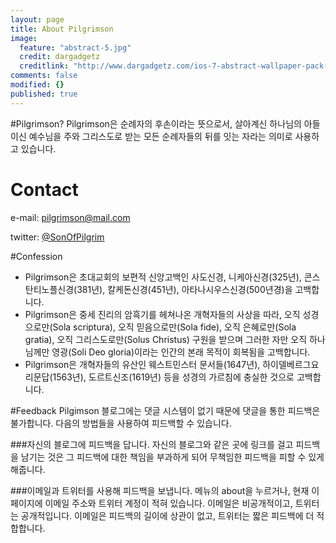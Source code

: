 ```yaml
---
layout: page
title: About Pilgrimson
image: 
  feature: "abstract-5.jpg"
  credit: dargadgetz
  creditlink: "http://www.dargadgetz.com/ios-7-abstract-wallpaper-pack-for-iphone-5-and-ipod-touch-retina/"
comments: false
modified: {}
published: true
---
```



#Pilgrimson?
Pilgrimson은 순례자의 후손이라는 뜻으로서, 살아계신 하나님의 아들이신 예수님을 주와 그리스도로 받는 모든 순례자들의 뒤를 잇는 자라는 의미로 사용하고 있습니다.

# Contact
e-mail: pilgrimson@mail.com

twitter: [@SonOfPilgrim](https://twitter.com/SonOfPilgrim)

#Confession
* Pilgrimson은 초대교회의 보편적 신앙고백인 사도신경, 니케아신경(325년), 콘스탄티노플신경(381년), 칼케돈신경(451년), 아타나시우스신경(500년경)을 고백합니다.
* Pilgrimson은 중세 진리의 암흑기를 헤쳐나온 개혁자들의 사상을 따라, 오직 성경으로만(Sola scriptura), 오직 믿음으로만(Sola fide), 오직 은혜로만(Sola gratia), 오직 그리스도로만(Solus Christus) 구원을 받으며 그러한 자만 오직 하나님께만 영광(Soli Deo gloria)이라는 인간의 본래 목적이 회복됨을 고백합니다.
* Pilgrimson은 개혁자들의 유산인 웨스트민스터 문서들(1647년), 하이델베르그요리문답(1563년), 도르트신조(1619년) 등을 성경의 가르침에 충실한 것으로 고백합니다.

#Feedback
Pilgimson 블로그에는 댓글 시스템이 없기 때문에 댓글을 통한 피드백은 불가합니다.
다음의 방법들을 사용하여 피드백할 수 있습니다.

###자신의 블로그에 피드백을 답니다. 
자신의 블로그와 같은 곳에 링크를 걸고 피드백을 남기는 것은 그 피드백에 대한 책임을 부과하게 되어 무책임한 피드백을 피할 수 있게 해줍니다.

###이메일과 트위터를 사용해 피드백을 보냅니다.
메뉴의 about을 누르거나, 현재 이 페이지에 이메일 주소와 트위터 계정이 적혀 있습니다. 이메일은 비공개적이고, 트위터는 공개적입니다. 이메일은 피드백의 길이에 상관이 없고, 트위터는 짧은 피드백에 더 적합합니다.